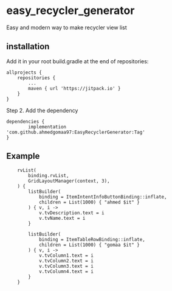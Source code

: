 # easy_recycler_generator
 Easy and modern way to make recycler view list
 
 ## installation
 
 Add it in your root build.gradle at the end of repositories:

	allprojects {
		repositories {
			...
			maven { url 'https://jitpack.io' }
		}
	}
 
Step 2. Add the dependency

	dependencies {
	        implementation 'com.github.ahmedgomaa97:EasyRecyclerGenerator:Tag'
	}


## Example


        rvList(
            binding.rvList,
            GridLayoutManager(context, 3),
        ) {
            listBuilder(
                binding = ItemIntentInfoButtonBinding::inflate,
                children = List(1000) { "ahmed $it" }
            ) { v, i ->
                v.tvDescription.text = i
                v.tvName.text = i
            }

            listBuilder(
                binding = ItemTableRowBinding::inflate,
                children = List(1000) { "gomaa $it" }
            ) { v, i ->
                v.tvColumn1.text = i
                v.tvColumn2.text = i
                v.tvColumn3.text = i
                v.tvColumn4.text = i
            }
        }
